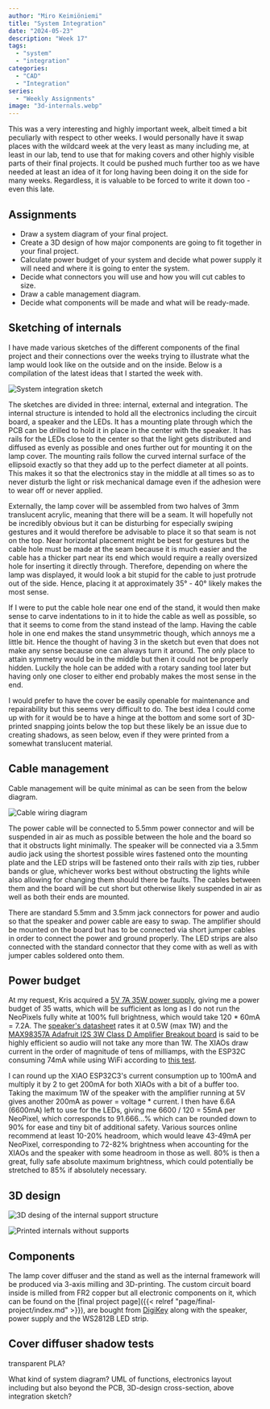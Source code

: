 ```yaml
---
author: "Miro Keimiöniemi"
title: "System Integration"
date: "2024-05-23"
description: "Week 17"
tags: 
  - "system"
  - "integration"
categories: 
  - "CAD"
  - "Integration"
series: 
  - "Weekly Assignments"
image: "3d-internals.webp"
---
```


This was a very interesting and highly important week, albeit timed a bit peculiarly with respect to other weeks. I would personally have it swap places with the wildcard week at the very least as many including me, at least in our lab, tend to use that for making covers and other highly visible parts of their final projects. It could be pushed much further too as we have needed at least an idea of it for long having been doing it on the side for many weeks. Regardless, it is valuable to be forced to write it down too - even this late. 

## Assignments

- Draw a system diagram of your final project.
- Create a 3D design of how major components are going to fit together in your final project.
- Calculate power budget of your system and decide what power supply it will need and where it is going to enter the system.
- Decide what connectors you will use and how you will cut cables to size.
- Draw a cable management diagram.
- Decide what components will be made and what will be ready-made.

## Sketching of internals

I have made various sketches of the different components of the final project and their connections over the weeks trying to illustrate what the lamp would look like on the outside and on the inside. Below is a compilation of the latest ideas that I started the week with. 

![System integration sketch](system-integration-sketch.webp)

The sketches are divided in three: internal, external and integration. The internal structure is intended to hold all the electronics including the circuit board, a speaker and the LEDs. It has a mounting plate through which the PCB can be drilled to hold it in place in the center with the speaker. It has rails for the LEDs close to the center so that the light gets distributed and diffused as evenly as possible and ones further out for mounting it on the lamp cover. The mounting rails follow the curved internal surface of the ellipsoid exactly so that they add up to the perfect diameter at all points. This makes it so that the electronics stay in the middle at all times so as to never disturb the light or risk mechanical damage  even if the adhesion were to wear off or never applied.

Externally, the lamp cover will be assembled from two halves of 3mm translucent acrylic, meaning that there will be a seam. It will hopefully not be incredibly obvious but it can be disturbing for especially swiping gestures and it would therefore be advisable to place it so that seam is not on the top. Near horizontal placement might be best for gestures but the cable hole must be made at the seam because it is much easier and the cable has a thicker part near its end which would require a really oversized hole for inserting it directly through. Therefore, depending on where the lamp was displayed, it would look a bit stupid for the cable to just protrude out of the side. Hence, placing it at approximately 35° - 40° likely makes the most sense. 

If I were to put the cable hole near one end of the stand, it would then make sense to carve indentations to in it to hide the cable as well as possible, so that it seems to come from the stand instead of the lamp. Having the cable hole in one end makes the stand unsymmetric though, which annoys me a little bit. Hence the thought of having 3 in the sketch but even that does not make any sense because one can always turn it around. The only place to attain symmetry would be in the middle but then it could not be properly hidden. Luckily the hole can be added with a rotary sanding tool later but having only one closer to either end probably makes the most sense in the end. 

I would prefer to have the cover be easily openable for maintenance and repairability but this seems very difficult to do. The best idea I could come up with for it would be to have a hinge at the bottom and some sort of 3D-printed snapping joints below the top but these likely be an issue due to creating shadows, as seen below, even if they were printed from a somewhat translucent material. 

## Cable management

Cable management will be quite minimal as can be seen from the below diagram. 

![Cable wiring diagram](wiring-diagram.webp)

The power cable will be connected to 5.5mm power connector and will be suspended in air as much as possible between the hole and the board so that it obstructs light minimally. The speaker will be connected via a 3.5mm audio jack using the shortest possible wires fastened onto the mounting plate and the LED strips will be fastened onto their rails with zip ties, rubber bands or glue, whichever works best without obstructing the lights while also allowing for changing them should there be faults. The cables between them and the board will be cut short but otherwise likely suspended in air as well as both their ends are mounted.

There are standard 5.5mm and 3.5mm jack connectors for power and audio so that the speaker and power cable are easy to swap. The amplifier should be mounted on the board but has to be connected via short jumper cables in order to connect the power and ground properly. The LED strips are also connected with the standard connector that they come with as well as with jumper cables soldered onto them.

## Power budget

At my request, Kris acquired a [5V 7A 35W power supply](https://www.digikey.gr/en/products/detail/tt-electronics-power-partners-inc/PEAMD50-10-B2/15838859), giving me a power budget of 35 watts, which will be sufficient as long as I do not run the NeoPixels fully white at 100% full brightness, which would take 120 * 60mA = 7.2A. The [speaker's datasheet](https://www.mspindy.com/spec-sheets/PSR-57N08A01-AQ.pdf) rates it at 0.5W (max 1W) and the [MAX98357A Adafruit I2S 3W Class D Amplifier Breakout board](https://www.adafruit.com/product/3006) is said to be highly efficient so audio will not take any more than 1W. The XIAOs draw current in the order of magnitude of tens of milliamps, with the ESP32C consuming 74mA while using WiFi according to [this test](https://files.seeedstudio.com/wiki/XIAO_WiFi/Resources/Seeed_Studio_XIAO_ESP32C3_Power_Consumption_Tests.pdf). 

I can round up the XIAO ESP32C3's current consumption up to 100mA and multiply it by 2 to get 200mA for both XIAOs with a bit of a buffer too. Taking the maximum 1W of the speaker with the amplifier running at 5V gives another 200mA as power = voltage * current. I then have 6.6A (6600mA) left to use for the LEDs, giving me 6600 / 120 = 55mA per NeoPixel, which corresponds to 91.666...% which can be rounded down to 90% for ease and tiny bit of additional safety. Various sources online recommend at least 10-20% headroom, which would leave 43-49mA per NeoPixel, corresponding to 72-82% brightness when accounting for the XIAOs and the speaker with some headroom in those as well. 80% is then a great, fully safe absolute maximum brightness, which could potentially be stretched to 85% if absolutely necessary. 

## 3D design

![3D desing of the internal support structure](3d-internals.webp)

![Printed internals without supports](3d-printed-internals.webp)

## Components

The lamp cover diffuser and the stand as well as the internal framework will be produced via 3-axis milling and 3D-printing. The custom circuit board inside is milled from FR2 copper but all electronic components on it, which can be found on the [final project page]({{< relref "page/final-project/index.md" >}}), are bought from [DigiKey](https://www.digikey.com/) along with the speaker, power supply and the WS2812B LED strip.

## Cover diffuser shadow tests






transparent PLA?

What kind of system diagram? UML of functions, electronics layout including but also beyond the PCB, 3D-design cross-section, above integration sketch?





